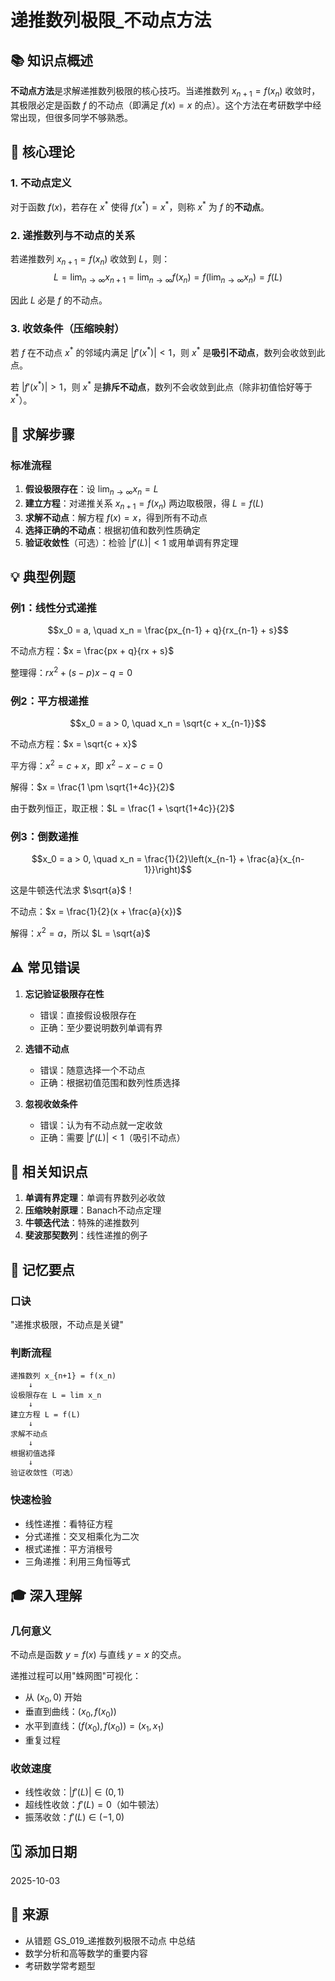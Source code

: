 # 递推数列极限_不动点方法

## 📚 知识点概述
**不动点方法**是求解递推数列极限的核心技巧。当递推数列 $x_{n+1} = f(x_n)$ 收敛时，其极限必定是函数 $f$ 的不动点（即满足 $f(x) = x$ 的点）。这个方法在考研数学中经常出现，但很多同学不够熟悉。

## 🎯 核心理论

### 1. 不动点定义
对于函数 $f(x)$，若存在 $x^*$ 使得 $f(x^*) = x^*$，则称 $x^*$ 为 $f$ 的**不动点**。

### 2. 递推数列与不动点的关系
若递推数列 $x_{n+1} = f(x_n)$ 收敛到 $L$，则：
$$L = \lim_{n \to \infty} x_{n+1} = \lim_{n \to \infty} f(x_n) = f(\lim_{n \to \infty} x_n) = f(L)$$

因此 $L$ 必是 $f$ 的不动点。

### 3. 收敛条件（压缩映射）
若 $f$ 在不动点 $x^*$ 的邻域内满足 $|f'(x^*)| < 1$，则 $x^*$ 是**吸引不动点**，数列会收敛到此点。

若 $|f'(x^*)| > 1$，则 $x^*$ 是**排斥不动点**，数列不会收敛到此点（除非初值恰好等于 $x^*$）。

## 📝 求解步骤

### 标准流程
1. **假设极限存在**：设 $\lim_{n \to \infty} x_n = L$
2. **建立方程**：对递推关系 $x_{n+1} = f(x_n)$ 两边取极限，得 $L = f(L)$
3. **求解不动点**：解方程 $f(x) = x$，得到所有不动点
4. **选择正确的不动点**：根据初值和数列性质确定
5. **验证收敛性**（可选）：检验 $|f'(L)| < 1$ 或用单调有界定理

## 💡 典型例题

### 例1：线性分式递推
$$x_0 = a, \quad x_n = \frac{px_{n-1} + q}{rx_{n-1} + s}$$

不动点方程：$x = \frac{px + q}{rx + s}$

整理得：$rx^2 + (s-p)x - q = 0$

### 例2：平方根递推
$$x_0 = a > 0, \quad x_n = \sqrt{c + x_{n-1}}$$

不动点方程：$x = \sqrt{c + x}$

平方得：$x^2 = c + x$，即 $x^2 - x - c = 0$

解得：$x = \frac{1 \pm \sqrt{1+4c}}{2}$

由于数列恒正，取正根：$L = \frac{1 + \sqrt{1+4c}}{2}$

### 例3：倒数递推
$$x_0 = a > 0, \quad x_n = \frac{1}{2}\left(x_{n-1} + \frac{a}{x_{n-1}}\right)$$

这是牛顿迭代法求 $\sqrt{a}$！

不动点：$x = \frac{1}{2}(x + \frac{a}{x})$

解得：$x^2 = a$，所以 $L = \sqrt{a}$

## ⚠️ 常见错误

1. **忘记验证极限存在性**
   - 错误：直接假设极限存在
   - 正确：至少要说明数列单调有界

2. **选错不动点**
   - 错误：随意选择一个不动点
   - 正确：根据初值范围和数列性质选择

3. **忽视收敛条件**
   - 错误：认为有不动点就一定收敛
   - 正确：需要 $|f'(L)| < 1$（吸引不动点）

## 🔗 相关知识点

1. **单调有界定理**：单调有界数列必收敛
2. **压缩映射原理**：Banach不动点定理
3. **牛顿迭代法**：特殊的递推数列
4. **斐波那契数列**：线性递推的例子

## 📌 记忆要点

### 口诀
"递推求极限，不动点是关键"

### 判断流程
```
递推数列 x_{n+1} = f(x_n)
    ↓
设极限存在 L = lim x_n
    ↓
建立方程 L = f(L)
    ↓
求解不动点
    ↓
根据初值选择
    ↓
验证收敛性（可选）
```

### 快速检验
- 线性递推：看特征方程
- 分式递推：交叉相乘化为二次
- 根式递推：平方消根号
- 三角递推：利用三角恒等式

## 🎓 深入理解

### 几何意义
不动点是函数 $y = f(x)$ 与直线 $y = x$ 的交点。

递推过程可以用"蛛网图"可视化：
- 从 $(x_0, 0)$ 开始
- 垂直到曲线：$(x_0, f(x_0))$
- 水平到直线：$(f(x_0), f(x_0)) = (x_1, x_1)$
- 重复过程

### 收敛速度
- 线性收敛：$|f'(L)| \in (0, 1)$
- 超线性收敛：$f'(L) = 0$（如牛顿法）
- 振荡收敛：$f'(L) \in (-1, 0)$

## 🗓️ 添加日期
2025-10-03

## 📖 来源
- 从错题 GS_019_递推数列极限不动点 中总结
- 数学分析和高等数学的重要内容
- 考研数学常考题型